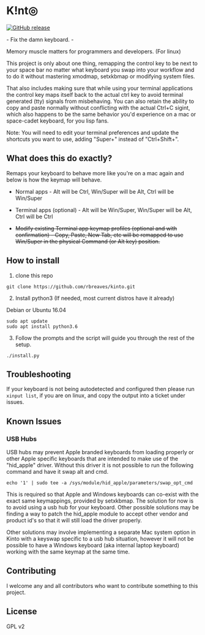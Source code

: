 # K!nt◎
[![GitHub release](https://img.shields.io/github/release/rbreaves/kinto.svg)](https://github.com/rbreaves/kinto/releases)

\- Fix the damn keyboard. -

Memory muscle matters for programmers and developers. (For linux)

This project is only about one thing, remapping the control key to be next to your space bar no matter what keyboard you swap into your workflow and to do it without mastering xmodmap, setxkbmap or modifying system files. 

That also includes making sure that while using your terminal applications the control key maps itself back to the actual ctrl key to avoid terminal generated (tty) signals from misbehaving. You can also retain the ability to copy and paste normally without conflicting with the actual Ctrl+C sigint, which also happens to be the same behavior you'd experience on a mac or space-cadet keyboard, for you lisp fans. 

Note: You will need to edit your terminal preferences and update the shortcuts you want to use, adding "Super+<key>" instead of "Ctrl+Shift+<key>".

## What does this do exactly?

Remaps your keyboard to behave more like you're on a mac again and below is how the keymap will behave.

- Normal apps - Alt will be Ctrl, Win/Super will be Alt, Ctrl will be Win/Super

- Terminal apps (optional) - Alt will be Win/Super, Win/Super will be Alt, Ctrl will be Ctrl

- ~~Modify existing Terminal app keymap profiles (optional and with confirmation) - Copy, Paste, New Tab, etc will be remapped to use Win/Super in the physical Command (or Alt key) position.~~

## How to install

1. clone this repo
```
git clone https://github.com/rbreaves/kinto.git
```
2. Install python3 (If needed, most current distros have it already)

Debian or Ubuntu 16.04
```
sudo apt update
sudo apt install python3.6
```
3. Follow the prompts and the script will guide you through the rest of the setup.
```
./install.py
```

## Troubleshooting
If your keyboard is not being autodetected and configured then please run `xinput list`, if you are on linux, and copy the output into a ticket under issues.

## Known Issues

### USB Hubs

USB hubs may prevent Apple branded keyboards from loading properly or other Apple specific keyboards that are intended to make use of the "hid_apple" driver. Without this driver it is not possible to run the following command and have it swap alt and cmd.

```
echo '1' | sudo tee -a /sys/module/hid_apple/parameters/swap_opt_cmd
```

This is required so that Apple and Windows keyboards can co-exist with the exact same keymappings, provided by setxkbmap. The solution for now is to avoid using a usb hub for your keyboard. Other possible solutions may be finding a way to patch the hid_apple module to accept other vendor and product id's so that it will still load the driver properly.

Other solutions may involve implementing a separate Mac system option in Kinto with a keyswap specific to a usb hub situation, however it will not be possible to have a Windows keyboard (aka internal laptop keyboard) working with the same keymap at the same time.

## Contributing

I welcome any and all contributors who want to contribute something to this project.

## License

GPL v2

